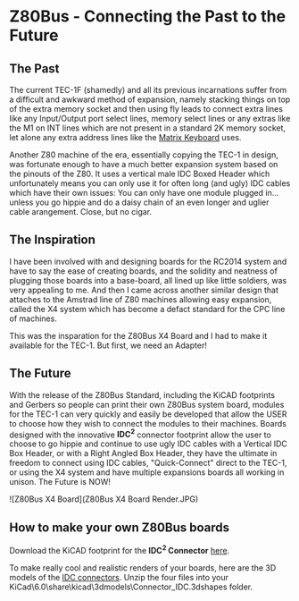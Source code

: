 # Z80Bus - Connecting the Past to the Future
## The Past
The current TEC-1F (shamedly) and all its previous incarnations suffer from a difficult and awkward method of expansion, 
namely stacking things on top of the extra memory socket and then using fly leads to connect extra lines like
any Input/Output port select lines, memory select lines or any extras like the M1 on INT lines which are not 
present in a standard 2K memory socket, let alone any extra address lines like the [Matrix Keyboard](https://github.com/Gonzo-XIII/TEC-1_Hardware/tree/master/Matrix_Keyboard) uses.

Another Z80 machine of the era, essentially copying the TEC-1 in design, was fortunate enough to have a much better expansion system
based on the pinouts of the Z80. It uses a vertical male IDC Boxed Header which unfortunately means you can only use it for often long (and ugly)
IDC cables which have their own issues: You can only have one module plugged in... unless you go hippie and do a daisy chain of an
even longer and uglier cable arangement. Close, but no cigar.

## The Inspiration
I have been involved with and designing boards for the RC2014 system and have to say the ease of creating boards, and the solidity
and neatness of plugging those boards into a base-board, all lined up like little soldiers, was very appealing to me. And then I came across
another similar design that attaches to the Amstrad line of Z80 machines allowing easy expansion, called the X4 system which has become
a defact standard for the CPC line of machines.

This was the insparation for the Z80Bus X4 Board and I had to make it available for the TEC-1. But first, we need an Adapter!

## The Future
With the release of the Z80Bus Standard, including the KiCAD footprints and Gerbers so people can print their own Z80Bus system board,
modules for the TEC-1 can very quickly and easily be developed that allow the USER to choose how they wish to connect the modules to
their machines. Boards designed with the innovative <b>IDC<sup>2</sup></b> connector footprint allow the user to choose to go hippie
and continue to use ugly IDC cables with a Vertical IDC Box Header, or with a Right Angled Box Header, they have the ultimate in freedom
to connect using IDC cables, "Quick-Connect" direct to the TEC-1, or using the X4 system and have multiple expansions boards
all working in unison. The Future is NOW!

![Z80Bus X4 Board](Z80Bus X4 Board Render.JPG)

## How to make your own Z80Bus boards
Download the KiCAD footprint for the <b>IDC<sup>2</sup> Connector</b> [here](Z80Bus-Header_V+H_Plug.kicad_mod).

To make really cool and realistic renders of your boards, here are the 3D models of the [IDC connectors](IDC-Headers+Sockets_Vertical+RightAngled.zip). 
Unzip the four files into your KiCad\6.0\share\kicad\3dmodels\Connector_IDC.3dshapes folder.

